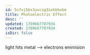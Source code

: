 ```yaml
---
id: 5sfxj5bx3uxczg3iekkhobm
title: Photoelectric Effect
desc: ''
updated: 1709667707934
created: 1709667707934
isDir: false
---
```

light hits metal --\> electrons emmision
